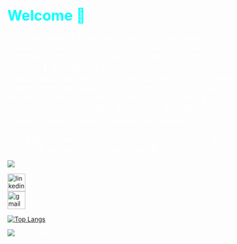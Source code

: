 <body style="color:white">
    <h1 style='color:cyan'><font size="+3">Welcome 🖖</font></h1>

<font size="+1">I am Padmanabha Banerjee🤓, currently a sophomore at Jalpaiguri Government Engineering College, pursuing Electronics and Communication Engineering. I am a Robotics 🤖 and Machine Learning 💻 Enthusiast ! I love making robots and electronics projects. My Goal is to make smart robots and devices. I am currently studying about Machine learning. My interests are in Deep Learning , Computer Vision and GANs. My hobbies are making RC 🏎 , planes🛩 and drones🛸 ; painting and listening to songs. 

I am a fast learner and innovative. Although I am lazy 😁 , I do my job on time , other than chores 😬</font>
</body>

<img align="center" src="https://www.google.com/url?sa=i&url=https%3A%2F%2Fwww.nvidia.com%2Fen-us%2Fdeep-learning-ai%2Findustries%2Frobotics%2F&psig=AOvVaw1h6mJIMaa3jTO_coO1RA1p&ust=1609971089661000&source=images&cd=vfe&ved=0CAIQjRxqFwoTCLjIqernhe4CFQAAAAAdAAAAABAJ" />

[<img src='https://cdn.jsdelivr.net/npm/simple-icons@3.0.1/icons/linkedin.svg' alt='linkedin' height='40'>](https://www.linkedin.com/in/https://www.linkedin.com/in/padmanabha-banerjee-b16800171//)  
[<img src='https://cdn.jsdelivr.net/npm/simple-icons@3.0.1/icons/gmail.svg' alt='gmail' height='40'>](pbanerjee0801@gmail.com)  

[![Top Langs](https://github-readme-stats.vercel.app/api/top-langs/?username=BlueBlaze6335)](https://github.com/anuraghazra/github-readme-stats)

![Profile views](https://gpvc.arturio.dev/BlueBlaze6335)  
